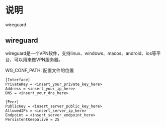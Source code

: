 # 说明

wireguard

## wireguard
wireguard是一个VPN软件，支持linux、windows、macos、android、ios等平台，可以用来做VPN服务器。

WG_CONF_PATH: 配置文件的位置
```
[Interface]
PrivateKey = <insert_your_private_key_here>
Address = <insert_your_ip_here>
DNS = <insert_your_dns_here>

[Peer]
PublicKey = <insert_server_public_key_here>
AllowedIPs = <insert_server_ip_here>
Endpoint = <insert_server_endpoint_here>
PersistentKeepalive = 25

```